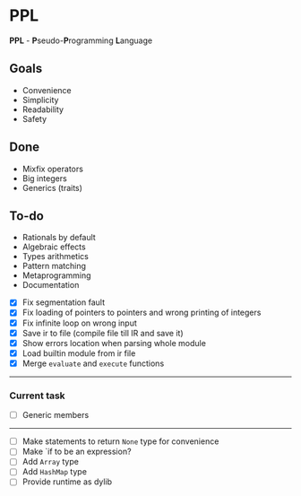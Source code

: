 # PPL

**PPL** - **P**seudo-**P**rogramming **L**anguage

## Goals

* Convenience
* Simplicity
* Readability
* Safety

## Done
* Mixfix operators
* Big integers
* Generics (traits)

## To-do
* Rationals by default
* Algebraic effects
* Types arithmetics
* Pattern matching
* Metaprogramming
* Documentation

* [x] Fix segmentation fault
* [x] Fix loading of pointers to pointers and wrong printing of integers
* [x] Fix infinite loop on wrong input
* [x] Save ir to file (compile file till IR and save it)
* [x] Show errors location when parsing whole module
* [x] Load builtin module from ir file
* [x] Merge `evaluate` and `execute` functions
---
### Current task
* [ ] Generic members
---
* [ ] Make statements to return `None` type for convenience
* [ ] Make `if to be an expression?
* [ ] Add `Array` type
* [ ] Add `HashMap` type
* [ ] Provide runtime as dylib